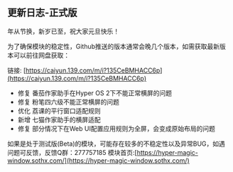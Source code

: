## 更新日志-正式版

年从节换，新岁已至，祝大家元旦快乐！

为了确保模块的稳定性，Github推送的版本通常会晚几个版本，如需获取最新版本可以前往网盘获取：

链接: [https://caiyun.139.com/m/i?135CeBMHACC6p](https://caiyun.139.com/m/i?135CeBMHACC6p)


- 修复 番茄作家助手在Hyper OS 2下不能正常横屏的问题
- 修复 粉笔四六级不能正常横屏的问题
- 优化 荔课的平行窗口适配规则
- 新增 七猫作家助手的横屏适配
- 修复 部分情况下在Web UI配置应用规则为全屏，会变成原始布局的问题


如果是处于测试版(Beta)的模块，可能存在较多的不稳定性以及异常BUG，如遇问题可反馈，反馈Q群：277757185
模块首页:[https://hyper-magic-window.sothx.com/](https://hyper-magic-window.sothx.com/)